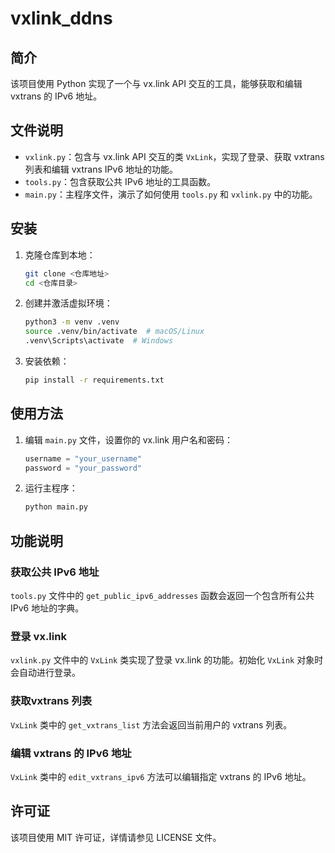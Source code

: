# vxlink_ddns

## 简介
该项目使用 Python 实现了一个与 vx.link API 交互的工具，能够获取和编辑 vxtrans 的 IPv6 地址。

## 文件说明

- `vxlink.py`：包含与 vx.link API 交互的类 `VxLink`，实现了登录、获取 vxtrans 列表和编辑 vxtrans IPv6 地址的功能。
- `tools.py`：包含获取公共 IPv6 地址的工具函数。
- `main.py`：主程序文件，演示了如何使用 `tools.py` 和 `vxlink.py` 中的功能。

## 安装

1. 克隆仓库到本地：
    ```bash
    git clone <仓库地址>
    cd <仓库目录>
    ```

2. 创建并激活虚拟环境：
    ```bash
    python3 -m venv .venv
    source .venv/bin/activate  # macOS/Linux
    .venv\Scripts\activate  # Windows
    ```

3. 安装依赖：
    ```bash
    pip install -r requirements.txt
    ```

## 使用方法

1. 编辑 `main.py` 文件，设置你的 vx.link 用户名和密码：
    ```python
    username = "your_username"
    password = "your_password"
    ```

2. 运行主程序：
    ```bash
    python main.py
    ```

## 功能说明

### 获取公共 IPv6 地址

`tools.py` 文件中的 `get_public_ipv6_addresses` 函数会返回一个包含所有公共 IPv6 地址的字典。

### 登录 vx.link

`vxlink.py` 文件中的 `VxLink` 类实现了登录 vx.link 的功能。初始化 `VxLink` 对象时会自动进行登录。

### 获取vxtrans 列表

`VxLink` 类中的 `get_vxtrans_list` 方法会返回当前用户的 vxtrans 列表。

### 编辑 vxtrans 的 IPv6 地址

`VxLink` 类中的 `edit_vxtrans_ipv6` 方法可以编辑指定 vxtrans 的 IPv6 地址。

## 许可证

该项目使用 MIT 许可证，详情请参见 LICENSE 文件。
